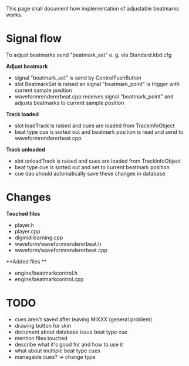 This page shall document how implementation of adjustable beatmarks
works.

# Signal flow

To adjust beatmarks send "beatmark\_set" e. g. via Standard.kbd.cfg

**Adjust beatmark**

  - signal "beatmark\_set" is send by ControlPushButton
  - slot BeatmarkSet is raised an signal "beatmark\_point" is trigger
    with current sample position
  - waveformrendererbeat.cpp receives signal "beatmark\_point" and
    adjusts beatmarks to current sample position

**Track loaded**

  - slot loadTrack is raised and cues are loaded from TrackInfoObject
  - beat type cue is sorted out and beatmark position is read and send
    to waveformrendererbeat.cpp

**Track unloaded**

  - slot unloadTrack is raised and cues are loaded from TrackInfoObject
  - beat type cue is sorted out and set to current beatmark position
  - cue dao should automatically save these changes in database

# Changes

**Touched files**

  - player.h
  - player.cpp
  - dlgmidilearning.cpp
  - waveform/waveformrendererbeat.h
  - waveform/waveformrendererbeat.cpp

\*\*Added files \*\*

  - engine/beatmarkcontrol.h
  - engine/beatmarkcontrol.cpp

# TODO

  - cues aren't saved after leaving MIXXX (general problem)
  - drawing button for skin
  - document about database issue beat type cue
  - mention files touched
  - describe what it's good for and how to use it
  - what about multiple beat type cues
  - managable cues? -\> change type
